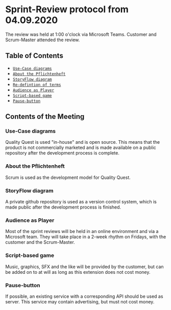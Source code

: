 # Sprint-Review protocol from 04.09.2020

The review was held at 1:00 o'clock via Microsoft Teams. Customer and Scrum-Master attended the review.

## Table of Contents

* [`Use-Case diagrams`](review_2020_08_20.md#use-case-diagrams)
* [`About the Pflichtenheft`](review_2020_08_20.md#about-the.pflichtenheft)
* [`StoryFlow diagram`](review_2020_08_20.md#storyflow-diagram)
* [`Re-defintion of terms`](review_2020_08_20.md#re-definition-of-terms)
* [`Audience as Player`](review_2020_08_20.md#audience-as-player)
* [`Script-based game`](review_2020_08_20.md#script-based-game)
* [`Pause-button`](review_2020_08_20.md#pause-button)

## Contents of the Meeting

### Use-Case diagrams

Quality Quest is used "in-house" and is open source. This means
that the product is not commercially marketed and is made available
on a public repository after the development process is complete.

### About the Pflichtenheft

Scrum is used as the development model for Quality Quest.

### StoryFlow diagram

A private github repository is used as a version control system,
which is made public after the development process is finished.

### Audience as Player

Most of the sprint reviews will be held in an online environment
and via a Microsoft team. They will take place in a 2-week rhythm
on Fridays, with the customer and the Scrum-Master.

### Script-based game

Music, graphics, SFX and the like will be provided by the customer,
but can be added on to at will as long as this extension does not
cost money.

### Pause-button

If possible, an existing service with a corresponding API should be
used as server. This service may contain advertising, but must not
cost money.
